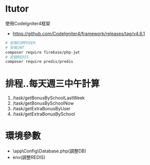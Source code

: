# ltutor
使用CodeIgniter4框架
- https://github.com/CodeIgniter4/framework/releases/tag/v4.6.1

```bash
# 安裝COMPOSER
# 安裝JWT
composer require firebase/php-jwt
# 安裝REDIS
composer require predis/predis
```

# 排程..每天週三中午計算
1. /task/getBonusBySchoolLastWeek 
2. /task/getBonusBySchoolNow 
3. /task/getExtraBonusByUser  
4. /task/getExtraBonusBySchool

# 環境參數
- \app\Config\Database.php(調整DB)
- env(調整REDIS)

